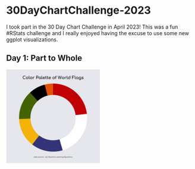 # 30DayChartChallenge-2023
I took part in the 30 Day Chart Challenge in April 2023! This was a fun #RStats challenge and I really enjoyed having the excuse to use some new ggplot visualizations. 

## Day 1: Part to Whole
<img src="https://github.com/hschmidt12/30DayChartChallenge-2023/blob/main/charts/day1_part-to-whole.jpeg"  width="50%">
